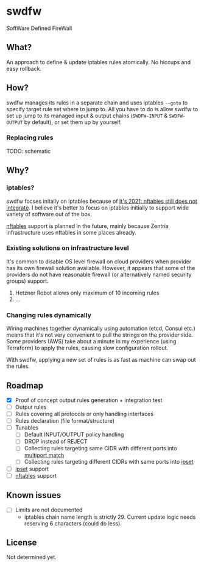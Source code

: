 # swdfw

SoftWare Defined FireWall

## What?

An approach to define & update iptables rules atomically. No hiccups and easy rollback.

## How?

swdfw manages its rules in a separate chain and uses iptables `--goto` to specify target rule set where to jump to.
All you have to do is allow swdfw to set up jump to its managed input & output chains (`SWDFW-INPUT` & `SWDFW-OUTPUT` by default), or set them up by yourself.

### Replacing rules

TODO: schematic

## Why?

### iptables?

swdfw focses initally on iptables because of [It's 2021: nftables still does not integrate][zentria-iptables-blog-post].
I believe it's better to focus on iptables initially to support wide variety of software out of the box.

[nftables][nftables] support is planned in the future, mainly because Zentria infrastructure uses nftables in some places already.

### Existing solutions on infrastructure level

It's common to disable OS level firewall on cloud providers when provider has its own firewall solution available.
However, it appears that some of the providers do not have reasonable firewall (or alternatively named security groups) support.

1) Hetzner Robot allows only maximum of 10 incoming rules
2) ...

### Changing rules dynamically

Wiring machines together dynamically using automation (etcd, Consul etc.) means that it's not very convenient to pull
the strings on the provider side. Some providers (AWS) take about a minute in my experience (using Terraform) to apply the rules,
causing slow configuration rollout.

With swdfw, applying a new set of rules is as fast as machine can swap out the rules.


## Roadmap

- [x] Proof of concept output rules generation + integration test
- [ ] Output rules
- [ ] Rules covering all protocols or only handling interfaces
- [ ] Rules declaration (file format/structure)
- [ ] Tunables
    - [ ] Default INPUT/OUTPUT policy handling
    - [ ] DROP instead of REJECT
    - [ ] Collecting rules targeting same CIDR with different ports into [multiport match][iptables-extensions-multiport]
    - [ ] Collecting rules targeting different CIDRs with same ports into [ipset][ipset]
- [ ] [ipset][ipset] support
- [ ] [nftables][nftables] support

## Known issues

- [ ] Limits are not documented
    - iptables chain name length is strictly 29. Current update logic needs reserving 6 characters (could do less).

## License

Not determined yet.

[zentria-iptables-blog-post]: https://blog.zentria.company/posts/its-2021-nftables-still-does-not-integrate/
[iptables-extensions-multiport]: https://ipset.netfilter.org/iptables-extensions.man.html#lbBM
[ipset]: https://ipset.netfilter.org/ipset.man.html
[nftables]: https://wiki.nftables.org/wiki-nftables/index.php/Main_Page
